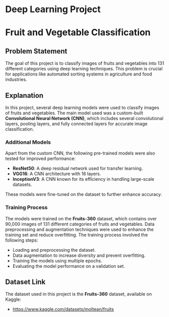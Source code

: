 # Deep Learning Project


# Fruit and Vegetable Classification 

## Problem Statement

The goal of this project is to classify images of fruits and vegetables into 131 different categories using deep learning techniques. This problem is crucial for applications like automated sorting systems in agriculture and food industries.

## Explanation

In this project, several deep learning models were used to classify images of fruits and vegetables. The main model used was a custom-built **Convolutional Neural Network (CNN)**, which includes several convolutional layers, pooling layers, and fully connected layers for accurate image classification.

### Additional Models
Apart from the custom CNN, the following pre-trained models were also tested for improved performance:

- **ResNet50**: A deep residual network used for transfer learning.
- **VGG16**: A CNN architecture with 16 layers.
- **InceptionV3**: A CNN known for its efficiency in handling large-scale datasets.

These models were fine-tuned on the dataset to further enhance accuracy.

### Training Process

The models were trained on the **Fruits-360** dataset, which contains over 90,000 images of 131 different categories of fruits and vegetables. Data preprocessing and augmentation techniques were used to enhance the training set and reduce overfitting. The training process involved the following steps:
- Loading and preprocessing the dataset.
- Data augmentation to increase diversity and prevent overfitting.
- Training the models using multiple epochs.
- Evaluating the model performance on a validation set.

## Dataset Link

The dataset used in this project is the **Fruits-360** dataset, available on Kaggle:

- https://www.kaggle.com/datasets/moltean/fruits 



